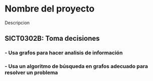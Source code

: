 # Nombre del proyecto

Descripcion

## SICT0302B: Toma decisiones

### - Usa grafos para hacer analisis de información

### - Usa un algoritmo de búsqueda en grafos adecuado para resolver un problema
